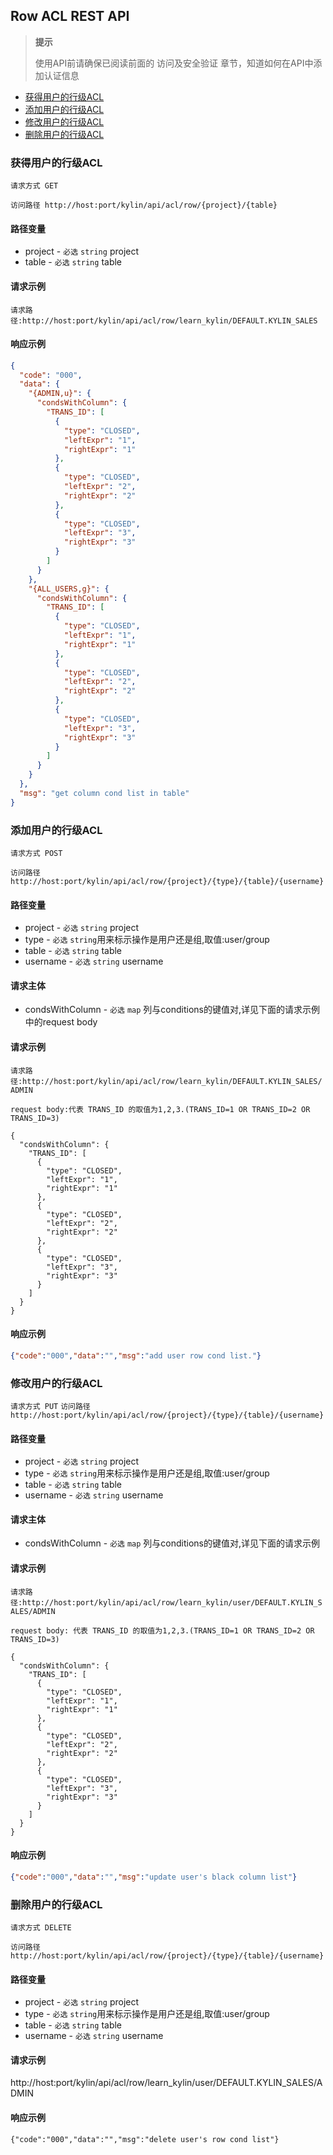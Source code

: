 ## Row ACL REST API

> **提示**
>
> 使用API前请确保已阅读前面的 访问及安全验证 章节，知道如何在API中添加认证信息
>


* [获得用户的行级ACL](#获得用户的行级ACL)
* [添加用户的行级ACL](#添加用户的行级ACL)
* [修改用户的行级ACL](#修改用户的行级ACL)
* [删除用户的行级ACL](#删除用户的行级ACL)

### 获得用户的行级ACL
`请求方式 GET`

`访问路径 http://host:port/kylin/api/acl/row/{project}/{table}`

#### 路径变量
* project - `必选` `string` project
* table - `必选` `string` table

#### 请求示例
`请求路径:http://host:port/kylin/api/acl/row/learn_kylin/DEFAULT.KYLIN_SALES`

#### 响应示例
```json
{
  "code": "000",
  "data": {
    "{ADMIN,u}": {
      "condsWithColumn": {
        "TRANS_ID": [
          {
            "type": "CLOSED",
            "leftExpr": "1",
            "rightExpr": "1"
          },
          {
            "type": "CLOSED",
            "leftExpr": "2",
            "rightExpr": "2"
          },
          {
            "type": "CLOSED",
            "leftExpr": "3",
            "rightExpr": "3"
          }
        ]
      }
    },
    "{ALL_USERS,g}": {
      "condsWithColumn": {
        "TRANS_ID": [
          {
            "type": "CLOSED",
            "leftExpr": "1",
            "rightExpr": "1"
          },
          {
            "type": "CLOSED",
            "leftExpr": "2",
            "rightExpr": "2"
          },
          {
            "type": "CLOSED",
            "leftExpr": "3",
            "rightExpr": "3"
          }
        ]
      }
    }
  },
  "msg": "get column cond list in table"
}
```

### 添加用户的行级ACL
`请求方式 POST`

`访问路径 http://host:port/kylin/api/acl/row/{project}/{type}/{table}/{username}`

#### 路径变量
* project - `必选` `string` project
* type - `必选` `string`用来标示操作是用户还是组,取值:user/group
* table - `必选` `string` table
* username - `必选` `string` username

#### 请求主体
* condsWithColumn - `必选` `map` 列与conditions的键值对,详见下面的请求示例中的request body

#### 请求示例
`请求路径:http://host:port/kylin/api/acl/row/learn_kylin/DEFAULT.KYLIN_SALES/ADMIN`

```
request body:代表 TRANS_ID 的取值为1,2,3.(TRANS_ID=1 OR TRANS_ID=2 OR TRANS_ID=3)

{
  "condsWithColumn": {
    "TRANS_ID": [
      {
        "type": "CLOSED",
        "leftExpr": "1",
        "rightExpr": "1"
      },
      {
        "type": "CLOSED",
        "leftExpr": "2",
        "rightExpr": "2"
      },
      {
        "type": "CLOSED",
        "leftExpr": "3",
        "rightExpr": "3"
      }
    ]
  }
}
```

#### 响应示例
```json
{"code":"000","data":"","msg":"add user row cond list."}
```

### 修改用户的行级ACL
`请求方式 PUT`
`访问路径 http://host:port/kylin/api/acl/row/{project}/{type}/{table}/{username}`

#### 路径变量
* project - `必选` `string` project
* type - `必选` `string`用来标示操作是用户还是组,取值:user/group
* table - `必选` `string` table
* username - `必选` `string` username

#### 请求主体
* condsWithColumn - `必选` `map` 列与conditions的键值对,详见下面的请求示例

#### 请求示例
`请求路径:http://host:port/kylin/api/acl/row/learn_kylin/user/DEFAULT.KYLIN_SALES/ADMIN`

```
request body: 代表 TRANS_ID 的取值为1,2,3.(TRANS_ID=1 OR TRANS_ID=2 OR TRANS_ID=3)

{
  "condsWithColumn": {
    "TRANS_ID": [
      {
        "type": "CLOSED",
        "leftExpr": "1",
        "rightExpr": "1"
      },
      {
        "type": "CLOSED",
        "leftExpr": "2",
        "rightExpr": "2"
      },
      {
        "type": "CLOSED",
        "leftExpr": "3",
        "rightExpr": "3"
      }
    ]
  }
}
```

#### 响应示例
```json
{"code":"000","data":"","msg":"update user's black column list"}
```

### 删除用户的行级ACL
`请求方式 DELETE`

`访问路径 http://host:port/kylin/api/acl/row/{project}/{type}/{table}/{username}`

#### 路径变量
* project - `必选` `string` project
* type - `必选` `string`用来标示操作是用户还是组,取值:user/group
* table - `必选` `string` table
* username - `必选` `string` username

#### 请求示例
http://host:port/kylin/api/acl/row/learn_kylin/user/DEFAULT.KYLIN_SALES/ADMIN

#### 响应示例
```
{"code":"000","data":"","msg":"delete user's row cond list"}
```